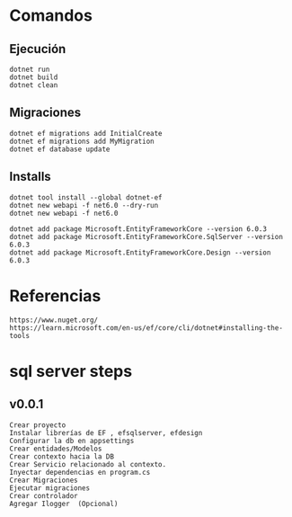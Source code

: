 # Comandos

## Ejecución

    dotnet run
    dotnet build
    dotnet clean

## Migraciones

    dotnet ef migrations add InitialCreate
    dotnet ef migrations add MyMigration
    dotnet ef database update

## Installs

    dotnet tool install --global dotnet-ef
    dotnet new webapi -f net6.0 --dry-run
    dotnet new webapi -f net6.0

    dotnet add package Microsoft.EntityFrameworkCore --version 6.0.3
    dotnet add package Microsoft.EntityFrameworkCore.SqlServer --version 6.0.3
    dotnet add package Microsoft.EntityFrameworkCore.Design --version 6.0.3

# Referencias

    https://www.nuget.org/
    https://learn.microsoft.com/en-us/ef/core/cli/dotnet#installing-the-tools

# sql server steps

## v0.0.1

    Crear proyecto
    Instalar librerías de EF , efsqlserver, efdesign
    Configurar la db en appsettings
    Crear entidades/Modelos
    Crear contexto hacia la DB
    Crear Servicio relacionado al contexto.
    Inyectar dependencias en program.cs
    Crear Migraciones
    Ejecutar migraciones
    Crear controlador
    Agregar Ilogger  (Opcional)
